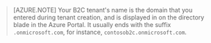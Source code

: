 > [AZURE.NOTE] Your B2C tenant's name is the domain that you entered during tenant creation, and is displayed in on the directory blade in the Azure Portal.  It usually ends with the suffix `.onmicrosoft.com`, for instance, `contosob2c.onmicrosoft.com`.